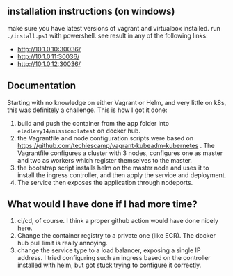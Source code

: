 ## installation instructions (on windows)
make sure you have latest versions of vagrant and virtualbox installed.
run `./install.ps1` with powershell.
see result in any of the following links: 
* http://10.1.0.10:30036/
* http://10.1.0.11:30036/
* http://10.1.0.12:30036/

## Documentation
Starting with no knowledge on either Vagrant or Helm, and very little on k8s, this was definitely a challenge.
This is how I got it done:
1. build and push the container from the app folder into `eladlevy14/mission:latest` on docker hub.
1. the Vagrantfile and node configuration scripts were based on https://github.com/techiescamp/vagrant-kubeadm-kubernetes . The Vagrantfile configures a cluster with 3 nodes, configures one as master and two as workers which register themselves to the master.
1. the bootstrap script installs helm on the master node and uses it to install the ingress controller, and then apply the service and deployment.
1. The service then exposes the application through nodeports.

## What would I have done if I had more time?
1. ci/cd, of course. I think a proper github action would have done nicely here.
1. Change the container registry to a private one (like ECR). The docker hub pull limit is really annoying.
1. change the service type to a load balancer, exposing a single IP address. I tried configuring such an ingress based on the controller installed with helm, but got stuck trying to configure it correctly.